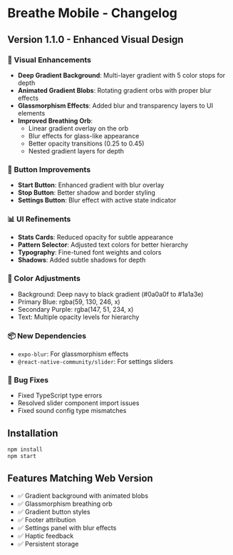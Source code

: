 # Breathe Mobile - Changelog

## Version 1.1.0 - Enhanced Visual Design

### 🎨 Visual Enhancements

- **Deep Gradient Background**: Multi-layer gradient with 5 color stops for depth
- **Animated Gradient Blobs**: Rotating gradient orbs with proper blur effects
- **Glassmorphism Effects**: Added blur and transparency layers to UI elements
- **Improved Breathing Orb**:
  - Linear gradient overlay on the orb
  - Blur effects for glass-like appearance
  - Better opacity transitions (0.25 to 0.45)
  - Nested gradient layers for depth

### 🔘 Button Improvements

- **Start Button**: Enhanced gradient with blur overlay
- **Stop Button**: Better shadow and border styling
- **Settings Button**: Blur effect with active state indicator

### 📊 UI Refinements

- **Stats Cards**: Reduced opacity for subtle appearance
- **Pattern Selector**: Adjusted text colors for better hierarchy
- **Typography**: Fine-tuned font weights and colors
- **Shadows**: Added subtle shadows for depth

### 🎯 Color Adjustments

- Background: Deep navy to black gradient (#0a0a0f to #1a1a3e)
- Primary Blue: rgba(59, 130, 246, x)
- Secondary Purple: rgba(147, 51, 234, x)
- Text: Multiple opacity levels for hierarchy

### 📦 New Dependencies

- `expo-blur`: For glassmorphism effects
- `@react-native-community/slider`: For settings sliders

### 🐛 Bug Fixes

- Fixed TypeScript type errors
- Resolved slider component import issues
- Fixed sound config type mismatches

## Installation

```bash
npm install
npm start
```

## Features Matching Web Version

- ✅ Gradient background with animated blobs
- ✅ Glassmorphism breathing orb
- ✅ Gradient button styles
- ✅ Footer attribution
- ✅ Settings panel with blur effects
- ✅ Haptic feedback
- ✅ Persistent storage
